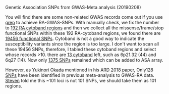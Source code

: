 Genetic Association SNPs from GWAS-Meta analysis (20190208)

You will find there are some non-related GWAS records come out if you use [grep](Grep_RA.GWAS_Catalog.md) to achieve RA-GWAS-SNPs. With manually check, we fix the number to [192 RA cytoband regions](RA-GWAS-Cytoband.hg19.bed) and then we collect all the missense/frame/stop functional SNPs within these 192 RA-cytoband regions, we found there are [19456 functional SNPs](gnomad.exomes.r2.1.sites.rec.RA-GWAS-Cytoband.hg19.vcf.bed). Cytoband is not a good way to indicate the susceptibility variants since the region is too large. I don't want to scan all these 19456 SNPs, therefore, I tabled these cytoband regions and select whose records >10. there are [13 cytoband](RA-GWAS-Cytoband.hg19.bed) left, such as 6p21.32 (44) and 6q27 (14). Now only [1375 SNPs](1375.gnomad.exomes.r2.1.sites.rec.RA-GWAS-Cytoband.hg19.vcf.bed) remained which can be added to ASA array. 

However, as [Yukinori Okada](https://scholar.google.com/citations?user=63-_SKAAAAAJ&hl=en) mentioned in his [ARD 2018 paper](https://ard.bmj.com/content/early/2018/12/08/annrheumdis-2018-213678), Only[128 SNPs](../GWAS/GWAS-Meta-128-SNPs.20190208.vcf) have been identified in previous meta-analysis to GWAS-RA data. [Steven](https://scholar.google.com/citations?user=WM-TwVQAAAAJ&hl=en) told me this ~101 loci is not 101 SNPs, we should take them as 101 regions.
